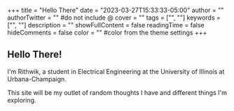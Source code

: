 +++
title = "Hello There"
date = "2023-03-27T15:33:33-05:00"
author = ""
authorTwitter = "" #do not include @
cover = ""
tags = ["", ""]
keywords = ["", ""]
description = ""
showFullContent = false
readingTime = false
hideComments = false
color = "" #color from the theme settings
+++

## Hello There!

I'm Rithwik, a student in Electrical Engineering at the University of Illinois at Urbana-Champaign.

This site will be my outlet of random thoughts I have and different things I'm exploring.